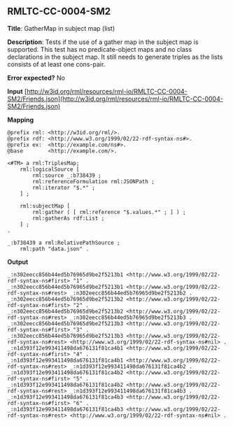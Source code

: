 ## RMLTC-CC-0004-SM2

**Title**: GatherMap in subject map (list)

**Description**: Tests if the use of a gather map in the subject map is supported. This test has no predicate-object maps and no class declarations in the subject map. It still needs to generate triples as the lists consists of at least one cons-pair.

**Error expected?** No

**Input**
 [http://w3id.org/rml/resources/rml-io/RMLTC-CC-0004-SM2/Friends.json](http://w3id.org/rml/resources/rml-io/RMLTC-CC-0004-SM2/Friends.json)

**Mapping**
```
@prefix rml: <http://w3id.org/rml/>.
@prefix rdf: <http://www.w3.org/1999/02/22-rdf-syntax-ns#>.
@prefix ex:  <http://example.com/ns#>.
@base        <http://example.com/>.

<#TM> a rml:TriplesMap;
    rml:logicalSource [
        rml:source _:b738439 ;
        rml:referenceFormulation rml:JSONPath ;
        rml:iterator "$.*" ;
    ] ;

    rml:subjectMap [
        rml:gather ( [ rml:reference "$.values.*" ; ] ) ;
        rml:gatherAs rdf:List ;
    ] ;
.

_:b738439 a rml:RelativePathSource ;
    rml:path "data.json" .
```

**Output**
```
_:n302eecc856b44ed5b76965d9be2f5213b1 <http://www.w3.org/1999/02/22-rdf-syntax-ns#first> "1" .
_:n302eecc856b44ed5b76965d9be2f5213b1 <http://www.w3.org/1999/02/22-rdf-syntax-ns#rest> _:n302eecc856b44ed5b76965d9be2f5213b2 .
_:n302eecc856b44ed5b76965d9be2f5213b2 <http://www.w3.org/1999/02/22-rdf-syntax-ns#first> "2" .
_:n302eecc856b44ed5b76965d9be2f5213b2 <http://www.w3.org/1999/02/22-rdf-syntax-ns#rest> _:n302eecc856b44ed5b76965d9be2f5213b3 .
_:n302eecc856b44ed5b76965d9be2f5213b3 <http://www.w3.org/1999/02/22-rdf-syntax-ns#first> "3" .
_:n302eecc856b44ed5b76965d9be2f5213b3 <http://www.w3.org/1999/02/22-rdf-syntax-ns#rest> <http://www.w3.org/1999/02/22-rdf-syntax-ns#nil> .
_:n1d393f12e993411498da676131f81ca4b1 <http://www.w3.org/1999/02/22-rdf-syntax-ns#first> "4" .
_:n1d393f12e993411498da676131f81ca4b1 <http://www.w3.org/1999/02/22-rdf-syntax-ns#rest> _:n1d393f12e993411498da676131f81ca4b2 .
_:n1d393f12e993411498da676131f81ca4b2 <http://www.w3.org/1999/02/22-rdf-syntax-ns#first> "5" .
_:n1d393f12e993411498da676131f81ca4b2 <http://www.w3.org/1999/02/22-rdf-syntax-ns#rest> _:n1d393f12e993411498da676131f81ca4b3 .
_:n1d393f12e993411498da676131f81ca4b3 <http://www.w3.org/1999/02/22-rdf-syntax-ns#first> "6" .
_:n1d393f12e993411498da676131f81ca4b3 <http://www.w3.org/1999/02/22-rdf-syntax-ns#rest> <http://www.w3.org/1999/02/22-rdf-syntax-ns#nil> .

```

